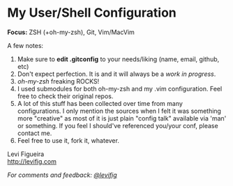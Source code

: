 # My User/Shell Configuration

**Focus:** ZSH (+oh-my-zsh), Git, Vim/MacVim

A few notes:

1. Make sure to **edit .gitconfig** to your needs/liking (name, email, github, etc)
2. Don't expect perfection. It is and it will always be a *work in progress*.
3. *oh-my-zsh* freaking ROCKS!
4. I used submodules for both oh-my-zsh and my .vim configuration. Feel free to check their original repos.
5. A lot of this stuff has been collected over time from many configurations. I only mention the sources when I felt it was something more "creative" as most of it is just plain "config talk" available via 'man' or something. If you feel I should've referenced you/your conf, please contact me.
6. Feel free to use it, fork it, whatever.


Levi Figueira  
http://levifig.com

*For comments and feedback: [@levifig](http://twitter.com/levifig)*
